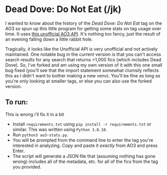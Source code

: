 # Dead Dove: Do Not Eat (/jk)

I wanted to know about the history of the _Dead Dove: Do Not Eat_ tag on the
AO3 so spun up this little program for getting some stats on tag usage over
time. It uses [this unofficial AO3 API](https://ao3-api.readthedocs.io/). It's
nothing too fancy, just the result of an evening falling down a little rabbit
hole.

Tragically, it looks like the Unofficial API is very unofficial and not
actively maintained. One notable bug in the current version is that you can't
access search results for any search that returns >1,000 fics (which includes
Dead Dove). So, I've forked and am using my own version of it with this one
small bug fixed (you'll see that the import statement somewhat clumsily
reflects this as I didn't want to bother making a new venv). You'll be fine as
long as you're only looking at smaller tags, or else you can also use the
forked version.

## To run:

This is wrong i'll fix it in a bit

- Install `requirements.txt` using `pip install -r requirements.txt` or
  similar. This was written using `Python 3.8.10`.
- Run `python3 ao3-stats.py`.
- You will be prompted from the command line to enter the tag you're interested
  in analyzing. Copy and paste it _exactly_ from AO3 and press Enter.
- The script will generate a JSON file that (assuming nothing has gone wrong)
  includes all of the metadata, etc. for all of the fics from the tag you
  provided.
